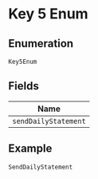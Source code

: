 
# Key 5 Enum

## Enumeration

`Key5Enum`

## Fields

| Name |
|  --- |
| `sendDailyStatement` |

## Example

```
SendDailyStatement
```

